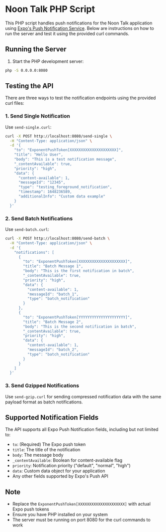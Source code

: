 # Noon Talk PHP Script

This PHP script handles push notifications for the Noon Talk application using [Expo's Push Notification Service](https://docs.expo.dev/push-notifications/sending-notifications/). Below are instructions on how to run the server and test it using the provided curl commands.

## Running the Server

1. Start the PHP development server:
```bash
php -S 0.0.0.0:8080
```

## Testing the API

There are three ways to test the notification endpoints using the provided curl files:

### 1. Send Single Notification
Use `send-single.curl`:
```bash
curl -X POST http://localhost:8080/send-single \
  -H "Content-Type: application/json" \
  -d '{
    "to": "ExponentPushToken[XXXXXXXXXXXXXXXXXXXXX]",
    "title": "Hello User",
    "body": "This is a test notification message",
    "_contentAvailable": true,
    "priority": "high",
    "data": {
      "content-available": 1,
      "messageId": "12345",
      "type": "testing_foreground_notification",
      "timestamp": 1648236589,
      "additionalInfo": "Custom data example"
    }
  }'
```

### 2. Send Batch Notifications
Use `send-batch.curl`:
```bash
curl -X POST http://localhost:8080/send-batch \
  -H "Content-Type: application/json" \
  -d '{
    "notifications": [
      {
        "to": "ExponentPushToken[XXXXXXXXXXXXXXXXXXXXX]",
        "title": "Batch Message 1",
        "body": "This is the first notification in batch",
        "_contentAvailable": true,
        "priority": "high",
        "data": {
          "content-available": 1,
          "messageId": "batch_1",
          "type": "batch_notification"
        }
      },
      {
        "to": "ExponentPushToken[YYYYYYYYYYYYYYYYYYYYY]",
        "title": "Batch Message 2",
        "body": "This is the second notification in batch",
        "_contentAvailable": true,
        "priority": "high",
        "data": {
          "content-available": 1,
          "messageId": "batch_2",
          "type": "batch_notification"
        }
      }
    ]
  }'
```

### 3. Send Gzipped Notifications
Use `send-gzip.curl` for sending compressed notification data with the same payload format as batch notifications.

## Supported Notification Fields

The API supports all Expo Push Notification fields, including but not limited to:

- `to`: (Required) The Expo push token
- `title`: The title of the notification
- `body`: The message body
- `_contentAvailable`: Boolean for content-available flag
- `priority`: Notification priority ("default", "normal", "high")
- `data`: Custom data object for your application
- Any other fields supported by Expo's Push API

## Note
- Replace the `ExponentPushToken[XXXXXXXXXXXXXXXXXXXXX]` with actual Expo push tokens
- Ensure you have PHP installed on your system
- The server must be running on port 8080 for the curl commands to work